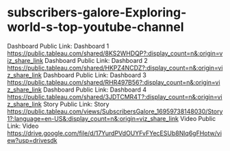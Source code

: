 # subscribers-galore-Exploring-world-s-top-youtube-channel
Dashboard Public Link: Dashboard 1 https://public.tableau.com/shared/8KS2WHDQP?:display_count=n&:origin=viz_share_link
Dashboard Public Link: Dashboard 2 https://public.tableau.com/shared/HKPZ4NCDZ?:display_count=n&:origin=viz_share_link
Dashboard Public Link: Dashboard 3 https://public.tableau.com/shared/RHR497B56?:display_count=n&:origin=viz_share_link
Dashboard Public Link: Dashboard 4 https://public.tableau.com/shared/3JDTCMR4T?:display_count=n&:origin=viz_share_link
Story Public Link: Story https://public.tableau.com/views/SubscribersGalore_16959738148030/Story1?:language=en-US&:display_count=n&:origin=viz_share_link
Video Public Link: Video https://drive.google.com/file/d/17YurdPVdOUYFvFYecESUb8Nlq6gFHotw/view?usp=drivesdk
